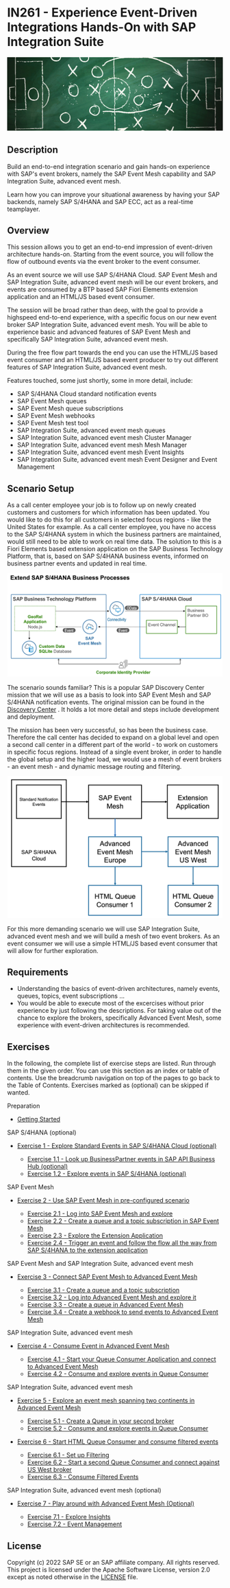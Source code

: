 # IN261 - Experience Event-Driven Integrations Hands-On with SAP Integration Suite

![Pic 1](/./images/IN261-1.png)

## Description

Build an end-to-end integration scenario and gain hands-on experience with SAP's event brokers, namely the SAP Event Mesh capability and SAP Integration Suite, advanced event mesh.

Learn how you can improve your situational awareness by having your SAP backends, namely SAP S/4HANA and SAP ECC, act as a real-time teamplayer.

## Overview

This session allows you to get an end-to-end impression of event-driven architecture hands-on. Starting from the event source, you will follow the flow of outbound events via the event broker to the event consumer.

As an event source we will use SAP S/4HANA Cloud. SAP Event Mesh and SAP Integration Suite, advanced event mesh will be our event brokers, and events are consumed by a BTP based SAP Fiori Elements extension application and an HTML/JS based event consumer. 

The session will be broad rather than deep, with the goal to provide a highspeed end-to-end experience, with a specific focus on our new event broker SAP Integration Suite, advanced event mesh. You will be able to experience basic and advanced features of SAP Event Mesh and specifically SAP Integration Suite, advanced event mesh.

During the free flow part towards the end you can use the HTML/JS based event consumer and an HTML/JS based event producer to try out different features of SAP Integration Suite, advanced event mesh.

Features touched, some just shortly, some in more detail, include:

- SAP S/4HANA Cloud standard notification events
- SAP Event Mesh queues 
- SAP Event Mesh queue subscriptions
- SAP Event Mesh webhooks
- SAP Event Mesh test tool
- SAP Integration Suite, advanced event mesh queues
- SAP Integration Suite, advanced event mesh Cluster Manager 
- SAP Integration Suite, advanced event mesh Mesh Manager 
- SAP Integration Suite, advanced event mesh Event Insights 
- SAP Integration Suite, advanced event mesh Event Designer and Event Management

## Scenario Setup

As a call center employee your job is to follow up on newly created customers and customers for which information has been updated. You would like to do this for all customers in selected focus regions - like the United States for example. As a call center employee, you have no access to the SAP S/4HANA system in which the business partners are maintained, would still need to be able to work on real time data. The solution to this is a Fiori Elements based extension application on the SAP Business Technology Platform, that is, based on SAP S/4HANA business events, informed on business partner events and updated in real time.

![Pic 2](/./images/IN261-2.png)

The scenario sounds familiar? This is a popular SAP Discovery Center mission that we will use as a basis to look into SAP Event Mesh and SAP S/4HANA notification events. The original mission can be found in the [Discovery Center](https://discovery-center.cloud.sap/missiondetail/3156/3192/) . It holds a lot more detail and steps include development and deployment.

The mission has been very successful, so has been the business case. Therefore the call center has decided to expand on a global level and open a second call center in a different part of the world - to work on customers in specific focus regions. Instead of a single event broker, in order to handle the global setup and the higher load, we would use a mesh of event brokers - an event mesh - and dynamic message routing and filtering. 

![Pic 3](/./images/IN261-3.png)

For this more demanding scenario we will use SAP Integration Suite, advanced event mesh and we will build a mesh of two event brokers. As an event consumer we will use a simple HTML/JS based event consumer that will allow for further exploration.

## Requirements

- Understanding the basics of event-driven architectures, namely events, queues, topics, event subscriptions ...
- You would be able to execute most of the excercises without prior experience by just following the descriptions. For taking value out of the chance to explore the brokers, specifically Advanced Event Mesh, some experience with event-driven architectures is recommended.

## Exercises

In the following, the complete list of exercise steps are listed. Run through them in the given order. You can use this section as an index or table of contents. Use the breadcrumb navigation on top of the pages to go back to the Table of Contents. Exercises marked as (optional) can be skipped if wanted.

Preparation

- [Getting Started](exercises/ex0/)

SAP S/4HANA (optional)

- [Exercise 1 - Explore Standard Events in SAP S/4HANA Cloud (optional)](exercises/ex1/)

    - [Exercise 1.1 - Look up BusinessPartner events in SAP API Business Hub (optional)](https://github.com/SAP-samples/teched2022-IN261/tree/main/exercises/ex1#exercise-11---look-up-the-businesspartner-events-in-sap-api-business-hub-optional)
    - [Exercise 1.2 - Explore events in SAP S/4HANA (optional)](https://github.com/SAP-samples/teched2022-IN261/tree/main/exercises/ex1#exercise-12---explore-switching-events-on-in-sap-s4hana-optional)
   
SAP Event Mesh   
   
- [Exercise 2 - Use SAP Event Mesh in pre-configured scenario](exercises/ex2/)

    - [Exercise 2.1 - Log into SAP Event Mesh and explore](https://github.com/SAP-samples/teched2022-IN261/tree/main/exercises/ex2#exercise-21---log-into-sap-event-mesh-and-make-yourself-familiar-with-it)
    - [Exercise 2.2 - Create a queue and a topic subscription in SAP Event Mesh](https://github.com/SAP-samples/teched2022-IN261/tree/main/exercises/ex2#exercise-22---create-a-queue-and-a-queue-subscription-in-sap-event-mesh)
    - [Exercise 2.3 - Explore the Extension Application](https://github.com/SAP-samples/teched2022-IN261/tree/main/exercises/ex2#exercise-23---explore-the-extension-application)
    - [Exercise 2.4 - Trigger an event and follow the flow all the way from SAP S/4HANA to the extension application](https://github.com/SAP-samples/teched2022-IN261/tree/main/exercises/ex2#exercise-23---explore-the-extension-application)
    
SAP Event Mesh and SAP Integration Suite, advanced event mesh 
    
- [Exercise 3 - Connect SAP Event Mesh to Advanced Event Mesh](exercises/ex3/)

    - [Exercise 3.1 - Create a queue and a topic subscription](https://github.com/SAP-samples/teched2022-IN261/tree/main/exercises/ex3#exercise-31---create-a-queue-and-a-topic-subscription)  
    - [Exercise 3.2 - Log into Advanced Event Mesh and explore it](https://github.com/SAP-samples/teched2022-IN261/tree/main/exercises/ex3#exercise-32---log-into-advanced-event-mesh-and-explore-it)
    - [Exercise 3.3 - Create a queue in Advanced Event Mesh](https://github.com/SAP-samples/teched2022-IN261/tree/main/exercises/ex3#exercise-33---create-a-queue-in-advanced-event-mesh)
    - [Exercise 3.4 - Create a webhook to send events to Advanced Event Mesh](https://github.com/SAP-samples/teched2022-IN261/tree/main/exercises/ex3#exercise-34---create-a-webhook-to-send-events-to-advanced-event-mesh)
    
SAP Integration Suite, advanced event mesh    
    
- [Exercise 4 - Consume Event in Advanced Event Mesh](exercises/ex4/)

    - [Exercise 4.1 - Start your Queue Consumer Application and connect to Advanced Event Mesh](https://github.com/SAP-samples/teched2022-IN261/tree/main/exercises/ex4#exercise-41-start-your-queue-consumer-application-and-connect-to-advanced-event-mesh)
    - [Exercise 4.2 - Consume and explore events in Queue Consumer](https://github.com/SAP-samples/teched2022-IN261/tree/main/exercises/ex4#exercise-42-consume-and-explore-events-in-queue-consumer)
   
SAP Integration Suite, advanced event mesh      
   
- [Exercise 5 - Explore an event mesh spanning two continents in Advanced Event Mesh](exercises/ex5/)

    - [Exercise 5.1 - Create a Queue in your second broker](exercises/ex5#exercise-41-sub-exercise-1-description)
    - [Exercise 5.2 - Consume and explore events in Queue Consumer](exercises/ex5#exercise-42-sub-exercise-1-description)
    
- [Exercise 6 - Start HTML Queue Consumer and consume filtered events](exercises/ex6/)  

    - [Exercise 6.1 - Set up Filtering](exercises/ex6#exercise-61-sub-exercise-1-description) 
    - [Exercise 6.2 - Start a second Queue Consumer and connect against US West broker](exercises/ex6#exercise-62-sub-exercise-1-description) 
    - [Exercise 6.3 - Consume Filtered Events](exercises/ex6#exercise-63-sub-exercise-1-description) 
   
SAP Integration Suite, advanced event mesh (optional)       
   
- [Exercise 7 - Play around with Advanced Event Mesh (Optional)](exercises/ex7/)  

    - [Exercise 7.1 - Explore Insights](exercises/ex7#exercise-71-sub-exercise-1-description)
    - [Exercise 7.2 - Event Management](exercises/ex6#exercise-72-sub-exercise-1-description) 

## License
Copyright (c) 2022 SAP SE or an SAP affiliate company. All rights reserved. This project is licensed under the Apache Software License, version 2.0 except as noted otherwise in the [LICENSE](LICENSES/Apache-2.0.txt) file.
